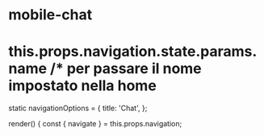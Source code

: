 # mobile-chat

# this.props.navigation.state.params.name /* per passare il nome impostato nella home
static navigationOptions = {
  title: 'Chat',
};

render() {
  const { navigate } = this.props.navigation;
